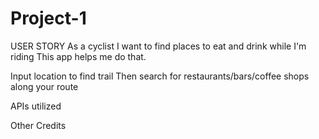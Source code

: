 # Project-1
USER STORY
As a cyclist I want to find places to eat and drink while I'm riding
This app helps me do that.

Input location to find trail
Then search for restaurants/bars/coffee shops along your route

APIs utilized

Other Credits


